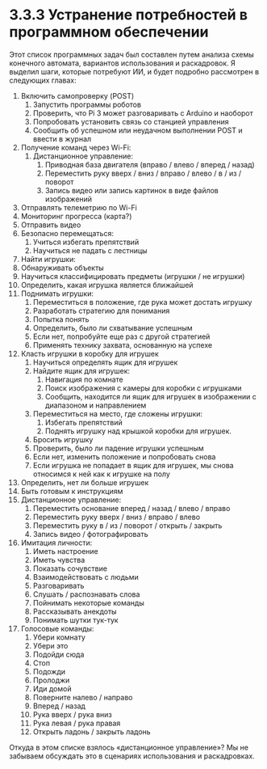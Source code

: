 # 3.3.3 Устранение потребностей в программном обеспечении

Этот список программных задач был составлен путем анализа схемы конечного автомата, вариантов использования и раскадровок. Я выделил шаги, которые потребуют ИИ, и будет подробно рассмотрен в следующих главах:

1. Включить самопроверку \(POST\)
   1. Запустить программы роботов
   2. Проверить, что Pi 3 может разговаривать с Arduino и наоборот
   3. Попробовать установить связь со станцией управления
   4.  Сообщить об успешном или неудачном выполнении POST и ввести в журнал
2. Получение команд через Wi-Fi:
   1. Дистанционное управление:
      1.  Приводная база двигателя \(вправо / влево / вперед / назад\)
      2. Переместить руку вверх / вниз / вправо / влево / в / из / поворот
      3. Запись видео или запись картинок в виде файлов изображений
3. Отправлять телеметрию по Wi-Fi
4. Мониторинг прогресса \(карта?\)
5. Отправить видео
6. Безопасно перемещаться:
   1. Учиться избегать препятствий
   2. Научиться не падать с лестницы
7.  Найти игрушки:
   1. Обнаруживать объекты
   2.  Научиться классифицировать предметы \(игрушки / не игрушки\)
   3.  Определить, какая игрушка является ближайшей
8. Поднимать игрушки:
   1. Переместиться в положение, где рука может достать игрушку
   2. Разработать стратегию для понимания
   3. Попытка понять
   4. Определить, было ли схватывание успешным
   5. Если нет, попробуйте еще раз с другой стратегией
   6. Применять технику захвата, основанную на успехе
9. Класть игрушки в коробку для игрушек
   1. Научиться определять ящик для игрушек
   2. Найдите ящик для игрушек:
      1. Навигация по комнате
      2. Поиск изображения с камеры для коробки с игрушками
      3. Сообщить, находится ли ящик для игрушек в изображении с диапазоном и направлением
   3. Переместиться на место, где сложены игрушки:
      1. Избегать препятствий
      2. Поднять игрушку над крышкой коробки для игрушек.  
   4. Бросить игрушку
   5. Проверить, было ли падение игрушки успешным
   6. Если нет, изменить положение и попробовать снова
   7. Если игрушка не попадает в ящик для игрушек, мы снова относимся к ней как к игрушке на полу
10. Определить, нет ли больше игрушек
11. Быть готовым к инструкциям
12. Дистанционное управление:
    1. Переместить основание вперед / назад / влево / вправо
    2. Переместить руку вверх / вниз / вправо / влево
    3. Переместить руку в / из / поворот / открыть / закрыть
    4. Запись видео / фотографировать
13. Имитация личности:
    1. Иметь настроение
    2. Иметь чувства
    3. Показать сочувствие
    4. Взаимодействовать с людьми
    5. Разговаривать
    6. Слушать / распознавать слова
    7. Пойнимать некоторые команды
    8. Рассказывать анекдоты
    9. Понимать шутки тук-тук
14. Голосовые команды:
    1. Убери комнату
    2. Убери это
    3. Подойди сюда
    4. Стоп
    5. Подожди
    6. Пролоджи
    7. Иди домой
    8. Поверните налево / направо
    9. Вперед / назад
    10. Рука вверх / рука вниз
    11. Рука левая / рука правая
    12. Открыть ладонь / закрыть ладонь

Откуда в этом списке взялось «дистанционное управление»? Мы не забываем обсуждать это в сценариях использования и раскадровках.

